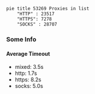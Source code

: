 
```mermaid
pie title 53269 Proxies in list
    "HTTP" : 23517
    "HTTPS": 7278
    "SOCKS" : 28707
```

### Some Info
#### Average Timeout

- mixed: 3.5s
- http: 1.7s
- https: 8.2s
- socks: 5.0s